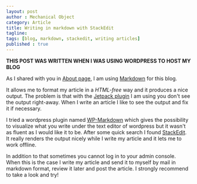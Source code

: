 ```yaml
---
layout: post
author : Mechanical Object
category: Article
title: Writing in markdown with StackEdit
tagline: 
tags: [blog, markdown, stackedit, writing articles]
published : true
---
```


**THIS POST WAS WRITTEN WHEN I WAS USING WORDPRESS TO HOST MY BLOG**

As I shared with you in [About page](http://blog.mechanicalobject.com/about/), I am using [Markdown](http://daringfireball.net/projects/markdown/) for this blog. 

<!--more-->

It allows me to format my article in a _HTML-free_ way and it produces a nice output. The problem is that with the [Jetpack plugin](https://wordpress.org/plugins/jetpack/) I am using you don't see the output right-away. When I write an article I like to see the output and fix it if necessary. 

I tried a wordpress plugin named [WP-Markdown](https://wordpress.org/plugins/wp-markdown/) which gives the possibility to visualize what you write under the text editor of wordpress but it wasn't as fluent as I would like it to be. After some quick search I found [StackEdit](https://stackedit.io). It really renders the output nicely while I write my article and it lets me to work offline. 

In addition to that sometimes you cannot log in to your admin console. When this is the case I write my article and send it to myself by mail in markdown format, review it later and post the article. I strongly recommend to take a look and try!
